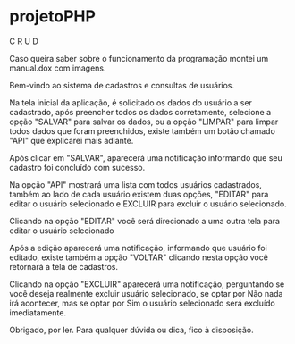 # projetoPHP
C R U D

 Caso queira saber sobre o funcionamento da programação montei um manual.dox com imagens.
 
Bem-vindo ao sistema de cadastros e consultas de usuários.


Na tela inicial da aplicação, é solicitado os dados do usuário a ser cadastrado, após preencher todos os dados corretamente, selecione a opção "SALVAR"  para salvar os dados, ou a opção "LIMPAR" para limpar todos dados que foram preenchidos, existe também um botão chamado "API" que explicarei mais adiante.
 


 
Após clicar em "SALVAR", aparecerá uma notificação informando que seu cadastro foi concluído com sucesso.
 


Na opção "API" mostrará uma lista com todos usuários cadastrados, também ao lado de cada usuário existem duas opções, "EDITAR" para editar o usuário selecionado e EXCLUIR para excluir o usuário selecionado.
 


Clicando na opção "EDITAR" você será direcionado a uma outra tela para editar o usuário selecionado

 


Após a edição aparecerá uma notificação, informando que usuário foi editado, existe também a opção "VOLTAR" clicando nesta opção você retornará a tela de cadastros. 



Clicando na opção "EXCLUIR" aparecerá uma notificação, perguntando se você deseja realmente excluir usuário selecionado, se optar por Não nada irá acontecer, mas se optar por Sim o usuário selecionado será excluído imediatamente.

 



Obrigado, por ler.
Para qualquer dúvida ou dica, fico à disposição.
